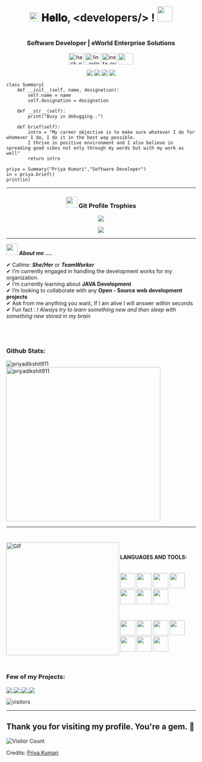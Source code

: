 <h1 align="center">
  <a target="_blank">
    <img src="https://github.com/JayantGoel001/JayantGoel001/blob/master/Earth.gif" width="24px" style="max-width:100%;">
  </a>
  𝐇𝐞𝐥𝐥𝐨, &lt;developers/&gt; !
  <a target="_blank">
    <img src="https://github.com/JayantGoel001/JayantGoel001/blob/master/Hi.gif" width="40px" />
  </a>
</h1>

#

<h3 align="center">Software Developer | eWorld Enterprise Solutions </h3>
<p align="center">
<a href="https://www.hackerrank.com/priyadikshit911" target="blank"><img align="center" src="https://cdn.worldvectorlogo.com/logos/hackerrank.svg" alt="hack_ovindu" height="30" width="40" /></a>
<a href="https://www.linkedin.com/in/priya-kumari-7218661b2/" target="blank"><img align="center" src="https://image.flaticon.com/icons/png/128/174/174857.png" alt="lin_ovindu" height="30" width="40" /></a>  
<a href="https://www.instagram.com/priya___911/" target="blank"><img align="center" src="https://image.flaticon.com/icons/png/128/174/174855.png" alt="insta_ovindu" height="30" width="40" /></a>
<a href = "mailto: priyadikshit911@gmail.com"><img align="center" src="https://seeklogo.com/images/G/gmail-new-2020-logo-32DBE11BB4-seeklogo.com.png" height="30" width="40" /></a>
</p>
</p>

<p align="center">
<img src="https://img.shields.io/badge/Age-21-blue" />
  <img src="https://img.shields.io/badge/Focus-Web%20Development-brightgreen" />
  <img src="https://img.shields.io/badge/Lives-Bangalore%20India-success" />
  <img src="https://img.shields.io/badge/Languages-English%20%26%20Hindi-brightgreen" />
</p>

```golang
class Summary{
    def __init__(self, name, designation):
        self.name = name
        self.designation = designation
    
    def __str__(self):
        print("Busy in debugging..")
        
    def brief(self):
        intro = "My career objective is to make sure whatever I do for whomever I do, I do it in the best way possible. 
        I thrive in positive environment and I also believe in spreading good vibes not only through my words but with my work as well"
        return intro
        
priya = Summary("Priya Kumari","Software Developer")
in = priya.brief()
print(in)
```

<hr>
<p ><h3 align="center"><img src="https://media.giphy.com/media/QaMcXSekUWx7aogAUr/giphy.gif" width="30" />&nbsp;Git Profile Trophies</h3></p>

<div align="center"><img src="https://github-profile-trophy.vercel.app/?username=priyadikshit911&theme=juicyfresh&no-bg=true&margin-w=15&theme=dark&hide_border=true" /></div>

<p align="center">
  <a>
    <img align="center" src="https://github-readme-streak-stats.herokuapp.com/?user=priyadikshit911&theme=dark&hide_border=true"/>
  </a>
</p>
<hr>

<img src="https://media.giphy.com/media/iY8CRBdQXODJSCERIr/giphy.gif" width="30px">&nbsp;***About me ....***

✔ Callme: ***She/Her*** or ***TeamWorker*** <br>
✔ I’m currently engaged in handling the development works for my organization. <br>
✔ I’m currently learning about **JAVA Development**<br>
✔ I’m looking to collaborate with any **Open - Source web development projects**<br>
✔ Ask from me anything you want, If I am alive I will answer within seconds<br>
✔ Fun fact : *I Always try to learn something new and then sleep with something new stored in my brain*<br><br><br><br>

### Github Stats:
 
<p><img align="left" src="https://github-readme-stats.vercel.app/api/top-langs?username=priyadikshit911&show_icons=true&locale=en&layout=compact&theme=tokyonight" alt="priyadikshit911" /></p>

<p>&nbsp;<img align="center" src="https://github-readme-stats.vercel.app/api?username=priyadikshit911&show_icons=true&locale=en&theme=tokyonight" alt="priyadikshit911" width="410" /></p>

<hr>

#

<a target="_blank"><img align="left" height="300" width="300" alt="GIF" src="https://github.com/JayantGoel001/JayantGoel001/blob/master/github.gif"></a>
<br/>

**LANGUAGES AND TOOLS:**  
<br/>
<br/>
<code><img height="40" width="40" src="https://github.com/priyadikshit911/Priyadikshit/blob/beafb04c9d19259c70fe73b79faeb8aba9979562/img/download%20(2).png"></code>
<code><img height="40" width="40" src="https://github.com/priyadikshit911/Priyadikshit/blob/beafb04c9d19259c70fe73b79faeb8aba9979562/img/download%20(12).png"></code>
<code><img height="40" width="40" src="https://github.com/priyadikshit911/Priyadikshit/blob/beafb04c9d19259c70fe73b79faeb8aba9979562/img/download%20(11).png"></code>
<code><img height="40" width="40" src="https://github.com/priyadikshit911/Priyadikshit/blob/beafb04c9d19259c70fe73b79faeb8aba9979562/img/download%20(10).png"></code>
<code><img height="40" width="40" src="https://github.com/priyadikshit911/Priyadikshit/blob/beafb04c9d19259c70fe73b79faeb8aba9979562/img/download%20(1).png"></code>
<code><img height="40" width="40" src="https://github.com/priyadikshit911/Priyadikshit/blob/beafb04c9d19259c70fe73b79faeb8aba9979562/img/5847f5bdcef1014c0b5e489c.png.crdownload"></code>
<code><img height="40" width="40" src="https://github.com/priyadikshit911/Priyadikshit/blob/beafb04c9d19259c70fe73b79faeb8aba9979562/img/208-2081416_django-development-png-transparent-django-logo-png-download.png"></code>

#

<code><img height="40" width="40" src="https://github.com/priyadikshit911/Priyadikshit/blob/beafb04c9d19259c70fe73b79faeb8aba9979562/img/download (3).png"></code>
<code><img height="40" width="40" src="https://github.com/priyadikshit911/Priyadikshit/blob/beafb04c9d19259c70fe73b79faeb8aba9979562/img/download (4).png"></code>
<code><img height="40" width="40" src="https://github.com/priyadikshit911/Priyadikshit/blob/beafb04c9d19259c70fe73b79faeb8aba9979562/img/download (5).png"></code>
<code><img height="40" width="40" src="https://github.com/priyadikshit911/Priyadikshit/blob/beafb04c9d19259c70fe73b79faeb8aba9979562/img/download (6).png"></code>
<code><img height="40" width="40" src="https://github.com/priyadikshit911/Priyadikshit/blob/beafb04c9d19259c70fe73b79faeb8aba9979562/img/download (7).png"></code>
<code><img height="40" width="40" src="https://github.com/priyadikshit911/Priyadikshit/blob/beafb04c9d19259c70fe73b79faeb8aba9979562/img/download (8).png"></code>
<code><img height="40" width="40" src="https://github.com/priyadikshit911/Priyadikshit/blob/beafb04c9d19259c70fe73b79faeb8aba9979562/img/download (9).png"></code>

<br/>

### Few of my Projects:
  
<a href="https://github.com/priyadikshit911/Background-generator">
  <img align="center" src="https://github-readme-stats.vercel.app/api/pin/?username=priyadikshit911&repo=FriendList&theme=tokyonight" />
</a>

<a href="https://github.com/priyadikshit911/TTE_new">
 <img align="center" src="https://github-readme-stats.vercel.app/api/pin/?username=priyadikshit911&repo=TTE_new&theme=tokyonight" />
</a>

<a href="https://github.com/priyadikshit911/FoodShala">
  <img align="center" src="https://github-readme-stats.vercel.app/api/pin/?username=priyadikshit911&repo=facilitator_dashboard&theme=tokyonight" />
</a>

<a href="https://github.com/priyadikshit911/profile-master">
 <img align="center" src="https://github-readme-stats.vercel.app/api/pin/?username=priyadikshit911&repo=profile-master&theme=tokyonight" />
</a>

<p>
    <img align="center" alt="visitors" src="https://gpvc.arturio.dev/dataonatangent"/>
</p>
<hr>

## Thank you for visiting my profile. You're a gem. :gem:

![Visitor Count](https://profile-counter.glitch.me/priyadikshit911/count.svg)

Credits: [Priya Kumari](https://github.com/priyakumari911)
